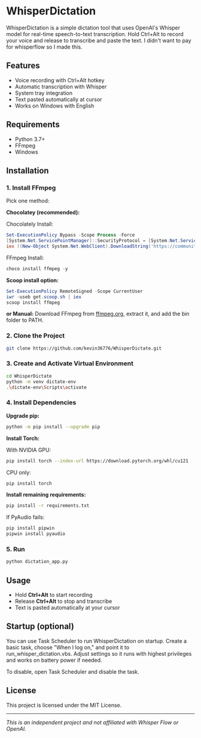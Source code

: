 # WhisperDictation

WhisperDictation is a simple dictation tool that uses OpenAI's Whisper model for real-time speech-to-text transcription. Hold Ctrl+Alt to record your voice and release to transcribe and paste the text. I didn't want to pay for whisperflow so I made this.

## Features

- Voice recording with Ctrl+Alt hotkey
- Automatic transcription with Whisper
- System tray integration
- Text pasted automatically at cursor
- Works on Windows with English

## Requirements

- Python 3.7+
- FFmpeg
- Windows

## Installation

### 1. Install FFmpeg

Pick one method:

**Chocolatey (recommended):**

Chocolately Install:
```powershell
Set-ExecutionPolicy Bypass -Scope Process -Force
[System.Net.ServicePointManager]::SecurityProtocol = [System.Net.ServicePointManager]::SecurityProtocol -bor 3072
iex ((New-Object System.Net.WebClient).DownloadString('https://community.chocolatey.org/install.ps1'))
```

FFmpeg Install:
```powershell
choco install ffmpeg -y
```

**Scoop install option:**
```powershell
Set-ExecutionPolicy RemoteSigned -Scope CurrentUser
iwr -useb get.scoop.sh | iex
scoop install ffmpeg
```

**or Manual:**
Download FFmpeg from [ffmpeg.org](https://ffmpeg.org), extract it, and add the bin folder to PATH.

### 2. Clone the Project

```bash
git clone https://github.com/kevin36776/WhisperDictate.git
```

### 3. Create and Activate Virtual Environment

```bash
cd WhisperDictate
python -m venv dictate-env
.\dictate-env\Scripts\activate
```

### 4. Install Dependencies

**Upgrade pip:**
```bash
python -m pip install --upgrade pip
```

**Install Torch:**

With NVIDIA GPU:
```bash
pip install torch --index-url https://download.pytorch.org/whl/cu121
```

CPU only:
```bash
pip install torch
```

**Install remaining requirements:**
```bash
pip install -r requirements.txt
```

If PyAudio fails:
```bash
pip install pipwin
pipwin install pyaudio
```

### 5. Run

```bash
python dictation_app.py
```

## Usage

- Hold **Ctrl+Alt** to start recording
- Release **Ctrl+Alt** to stop and transcribe
- Text is pasted automatically at your cursor

## Startup (optional)

You can use Task Scheduler to run WhisperDictation on startup. Create a basic task, choose "When I log on," and point it to run_whisper_dictation.vbs. Adjust settings so it runs with highest privileges and works on battery power if needed.

To disable, open Task Scheduler and disable the task.

## License

This project is licensed under the MIT License.

---

*This is an independent project and not affiliated with Whisper Flow or OpenAI.*
